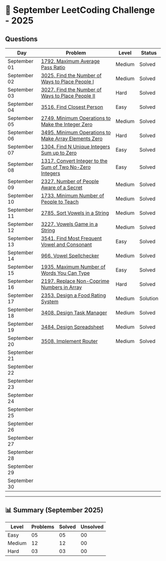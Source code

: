 # 📅 September LeetCoding Challenge - 2025

## Questions

| Day | Problem | Level | Status |
| --- | ------- | ----- | ------ |
| September 01 | [1792. Maximum Average Pass Ratio](https://leetcode.com/problems/maximum-average-pass-ratio/) | Medium | Solved |
| September 02 | [3025. Find the Number of Ways to Place People I](https://leetcode.com/problems/find-the-number-of-ways-to-place-people-i/) | Medium | Solved |
| September 03 | [3027. Find the Number of Ways to Place People II](https://leetcode.com/problems/find-the-number-of-ways-to-place-people-ii/) | Hard | Solved |
| September 04 | [3516. Find Closest Person](https://leetcode.com/problems/find-closest-person/) | Easy | Solved |
| September 05 | [2749. Minimum Operations to Make the Integer Zero](https://leetcode.com/problems/minimum-operations-to-make-the-integer-zero/) | Medium | Solved |
| September 06 | [3495. Minimum Operations to Make Array Elements Zero](https://leetcode.com/problems/minimum-operations-to-make-array-elements-zero/) | Hard | Solved |
| September 07 | [1304. Find N Unique Integers Sum up to Zero](https://leetcode.com/problems/find-n-unique-integers-sum-up-to-zero/) | Easy | Solved |
| September 08 | [1317. Convert Integer to the Sum of Two No-Zero Integers](https://leetcode.com/problems/convert-integer-to-the-sum-of-two-no-zero-integers/) |Easy | Solved |
| September 09 | [2327. Number of People Aware of a Secret](https://leetcode.com/problems/number-of-people-aware-of-a-secret/) | Medium | Solved |
| September 10 | [1733. Minimum Number of People to Teach](https://leetcode.com/problems/minimum-number-of-people-to-teach/) | Medium | Solved |
| September 11 | [2785. Sort Vowels in a String](https://leetcode.com/problems/sort-vowels-in-a-string/) | Medium | Solved |
| September 12 | [3227. Vowels Game in a String](https://leetcode.com/problems/vowels-game-in-a-string/) | Medium | Solved |
| September 13 | [3541. Find Most Frequent Vowel and Consonant](https://leetcode.com/problems/find-most-frequent-vowel-and-consonant/) | Easy | Solved |
| September 14 | [966. Vowel Spellchecker](https://leetcode.com/problems/vowel-spellchecker/) | Medium | Solved |
| September 15 | [1935. Maximum Number of Words You Can Type](https://leetcode.com/problems/maximum-number-of-words-you-can-type/) | Easy | Solved |
| September 16 | [2197. Replace Non-Coprime Numbers in Array](https://leetcode.com/problems/replace-non-coprime-numbers-in-array/) | Hard | Solved |
| September 17 | [2353. Design a Food Rating System](https://leetcode.com/problems/design-a-food-rating-system/) | Medium | Solution |
| September 18 | [3408. Design Task Manager](https://leetcode.com/problems/design-task-manager/description/) | Medium | Solved |
| September 19 | [3484. Design Spreadsheet](https://leetcode.com/problems/design-spreadsheet/) | Medium | Solved |
| September 20 | [3508. Implement Router](https://leetcode.com/problems/implement-router/) | Medium | Solved |
| September 21 | []() |  |  |
| September 22 | []() |  |  |
| September 23 | []() |  |  |
| September 24 | []() |  |  |
| September 25 | []() |  |  |
| September 26 | []() |  |  |
| September 27 | []() |  |  |
| September 28 | []() |  |  |
| September 29 | []() |  |  |
| September 30 | []() |  |  |

---

## 📊 Summary (September 2025)

| Level  | Problems | Solved | Unsolved |
| ------ | -------- | ------ | -------- |
| Easy   | 05 | 05 | 00 |
| Medium | 12 | 12 | 00 |
| Hard   | 03 | 03 | 00 |

